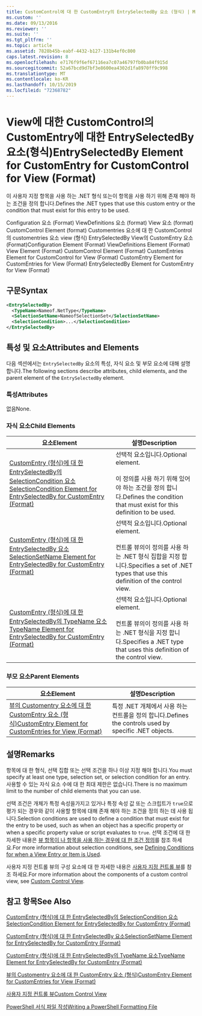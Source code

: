 ```yaml
---
title: CustomControl에 대 한 CustomEntry의 EntrySelectedBy 요소 (형식) | Microsoft Docs
ms.custom: ''
ms.date: 09/13/2016
ms.reviewer: ''
ms.suite: ''
ms.tgt_pltfrm: ''
ms.topic: article
ms.assetid: 7828b45b-eabf-4432-b127-131b4ef0c800
caps.latest.revision: 8
ms.openlocfilehash: e7176f9f6ef67116ea7c07a46797fb0ba84f915d
ms.sourcegitcommit: 52a67bcd9d7bf3e8600ea4302d1fa8970ff9c998
ms.translationtype: MT
ms.contentlocale: ko-KR
ms.lasthandoff: 10/15/2019
ms.locfileid: "72368782"
---
```

# <a name="entryselectedby-element-for-customentry-for-customcontrol-for-view-format"></a><span data-ttu-id="8883d-102">View에 대한 CustomControl의 CustomEntry에 대한 EntrySelectedBy 요소(형식)</span><span class="sxs-lookup"><span data-stu-id="8883d-102">EntrySelectedBy Element for CustomEntry for CustomControl for View (Format)</span></span>

<span data-ttu-id="8883d-103">이 사용자 지정 항목을 사용 하는 .NET 형식 또는이 항목을 사용 하기 위해 존재 해야 하는 조건을 정의 합니다.</span><span class="sxs-lookup"><span data-stu-id="8883d-103">Defines the .NET types that use this custom entry or the condition that must exist for this entry to be used.</span></span>

<span data-ttu-id="8883d-104">Configuration 요소 (Format) ViewDefinitions 요소 (format) View 요소 (format) CustomControl Element (format) Customentries 요소에 대 한 CustomControl의 customentries 요소 view (형식) EntrySelectedBy View의 CustomEntry 요소 (Format)</span><span class="sxs-lookup"><span data-stu-id="8883d-104">Configuration Element (Format) ViewDefinitions Element (Format) View Element (Format) CustomControl Element (Format) CustomEntries Element for CustomControl for View (Format) CustomEntry Element for CustomEntries for View (Format) EntrySelectedBy Element for CustomEntry for View (Format)</span></span>

## <a name="syntax"></a><span data-ttu-id="8883d-105">구문</span><span class="sxs-lookup"><span data-stu-id="8883d-105">Syntax</span></span>

```xml
<EntrySelectedBy>
  <TypeName>Nameof.NetType</TypeName>
  <SelectionSetName>NameofSelectionSet</SelectionSetName>
  <SelectionCondition>...</SelectionCondition>
</EntrySelectedBy>
```

## <a name="attributes-and-elements"></a><span data-ttu-id="8883d-106">특성 및 요소</span><span class="sxs-lookup"><span data-stu-id="8883d-106">Attributes and Elements</span></span>

<span data-ttu-id="8883d-107">다음 섹션에서는 `EntrySelectedBy` 요소의 특성, 자식 요소 및 부모 요소에 대해 설명 합니다.</span><span class="sxs-lookup"><span data-stu-id="8883d-107">The following sections describe attributes, child elements, and the parent element of the `EntrySelectedBy` element.</span></span>

### <a name="attributes"></a><span data-ttu-id="8883d-108">특성</span><span class="sxs-lookup"><span data-stu-id="8883d-108">Attributes</span></span>

<span data-ttu-id="8883d-109">없음</span><span class="sxs-lookup"><span data-stu-id="8883d-109">None.</span></span>

### <a name="child-elements"></a><span data-ttu-id="8883d-110">자식 요소</span><span class="sxs-lookup"><span data-stu-id="8883d-110">Child Elements</span></span>

|<span data-ttu-id="8883d-111">요소</span><span class="sxs-lookup"><span data-stu-id="8883d-111">Element</span></span>|<span data-ttu-id="8883d-112">설명</span><span class="sxs-lookup"><span data-stu-id="8883d-112">Description</span></span>|
|-------------|-----------------|
|[<span data-ttu-id="8883d-113">CustomEntry (형식)에 대 한 EntrySelectedBy의 SelectionCondition 요소</span><span class="sxs-lookup"><span data-stu-id="8883d-113">SelectionCondition Element for EntrySelectedBy for CustomEntry (Format)</span></span>](./selectioncondition-element-for-entryselectedby-for-customcontrol-format.md)|<span data-ttu-id="8883d-114">선택적 요소입니다.</span><span class="sxs-lookup"><span data-stu-id="8883d-114">Optional element.</span></span><br /><br /> <span data-ttu-id="8883d-115">이 정의를 사용 하기 위해 있어야 하는 조건을 정의 합니다.</span><span class="sxs-lookup"><span data-stu-id="8883d-115">Defines the condition that must exist for this definition to be used.</span></span>|
|[<span data-ttu-id="8883d-116">CustomEntry (형식)에 대 한 EntrySelectedBy 요소</span><span class="sxs-lookup"><span data-stu-id="8883d-116">SelectionSetName Element for EntrySelectedBy for CustomEntry (Format)</span></span>](./selectionsetname-element-for-entryselectedby-for-customcontrol-for-view-format.md)|<span data-ttu-id="8883d-117">선택적 요소입니다.</span><span class="sxs-lookup"><span data-stu-id="8883d-117">Optional element.</span></span><br /><br /> <span data-ttu-id="8883d-118">컨트롤 뷰의이 정의를 사용 하는 .NET 형식 집합을 지정 합니다.</span><span class="sxs-lookup"><span data-stu-id="8883d-118">Specifies a set of .NET types that use this definition of the control view.</span></span>|
|[<span data-ttu-id="8883d-119">CustomEntry (형식)에 대 한 EntrySelectedBy의 TypeName 요소</span><span class="sxs-lookup"><span data-stu-id="8883d-119">TypeName Element for EntrySelectedBy for CustomEntry (Format)</span></span>](./typename-element-for-selectioncondition-for-customcontrol-for-view-format.md)|<span data-ttu-id="8883d-120">선택적 요소입니다.</span><span class="sxs-lookup"><span data-stu-id="8883d-120">Optional element.</span></span><br /><br /> <span data-ttu-id="8883d-121">컨트롤 뷰의이 정의를 사용 하는 .NET 형식을 지정 합니다.</span><span class="sxs-lookup"><span data-stu-id="8883d-121">Specifies a .NET type that uses this definition of the control view.</span></span>|

### <a name="parent-elements"></a><span data-ttu-id="8883d-122">부모 요소</span><span class="sxs-lookup"><span data-stu-id="8883d-122">Parent Elements</span></span>

|<span data-ttu-id="8883d-123">요소</span><span class="sxs-lookup"><span data-stu-id="8883d-123">Element</span></span>|<span data-ttu-id="8883d-124">설명</span><span class="sxs-lookup"><span data-stu-id="8883d-124">Description</span></span>|
|-------------|-----------------|
|[<span data-ttu-id="8883d-125">뷰의 Customentry 요소에 대 한 CustomEntry 요소 (형식)</span><span class="sxs-lookup"><span data-stu-id="8883d-125">CustomEntry Element for CustomEntries for View (Format)</span></span>](./customentry-element-for-customentries-for-customcontrol-for-view-format.md)|<span data-ttu-id="8883d-126">특정 .NET 개체에서 사용 하는 컨트롤을 정의 합니다.</span><span class="sxs-lookup"><span data-stu-id="8883d-126">Defines the controls used by specific .NET objects.</span></span>|

## <a name="remarks"></a><span data-ttu-id="8883d-127">설명</span><span class="sxs-lookup"><span data-stu-id="8883d-127">Remarks</span></span>

<span data-ttu-id="8883d-128">항목에 대 한 형식, 선택 집합 또는 선택 조건을 하나 이상 지정 해야 합니다.</span><span class="sxs-lookup"><span data-stu-id="8883d-128">You must specify at least one type, selection set, or selection condition for an entry.</span></span> <span data-ttu-id="8883d-129">사용할 수 있는 자식 요소 수에 대 한 최대 제한은 없습니다.</span><span class="sxs-lookup"><span data-stu-id="8883d-129">There is no maximum limit to the number of child elements that you can use.</span></span>

<span data-ttu-id="8883d-130">선택 조건은 개체가 특정 속성을가지고 있거나 특정 속성 값 또는 스크립트가 `true`으로 평가 되는 경우와 같이 사용할 항목에 대해 존재 해야 하는 조건을 정의 하는 데 사용 됩니다.</span><span class="sxs-lookup"><span data-stu-id="8883d-130">Selection conditions are used to define a condition that must exist for the entry to be used, such as when an object has a specific property or when a specific property value or script evaluates to `true`.</span></span> <span data-ttu-id="8883d-131">선택 조건에 대 한 자세한 내용은 [뷰 항목이 나 항목을 사용 하는 경우에 대 한 조건 정의](./defining-conditions-for-displaying-data.md)를 참조 하세요.</span><span class="sxs-lookup"><span data-stu-id="8883d-131">For more information about selection conditions, see [Defining Conditions for when a View Entry or Item is Used](./defining-conditions-for-displaying-data.md).</span></span>

<span data-ttu-id="8883d-132">사용자 지정 컨트롤 뷰의 구성 요소에 대 한 자세한 내용은 [사용자 지정 컨트롤 뷰](./creating-custom-controls.md)를 참조 하세요.</span><span class="sxs-lookup"><span data-stu-id="8883d-132">For more information about the components of a custom control view, see [Custom Control View](./creating-custom-controls.md).</span></span>

## <a name="see-also"></a><span data-ttu-id="8883d-133">참고 항목</span><span class="sxs-lookup"><span data-stu-id="8883d-133">See Also</span></span>

[<span data-ttu-id="8883d-134">CustomEntry (형식)에 대 한 EntrySelectedBy의 SelectionCondition 요소</span><span class="sxs-lookup"><span data-stu-id="8883d-134">SelectionCondition Element for EntrySelectedBy for CustomEntry (Format)</span></span>](./selectioncondition-element-for-entryselectedby-for-customcontrol-format.md)

[<span data-ttu-id="8883d-135">CustomEntry (형식)에 대 한 EntrySelectedBy 요소</span><span class="sxs-lookup"><span data-stu-id="8883d-135">SelectionSetName Element for EntrySelectedBy for CustomEntry (Format)</span></span>](./selectionsetname-element-for-entryselectedby-for-customcontrol-for-view-format.md)

[<span data-ttu-id="8883d-136">CustomEntry (형식)에 대 한 EntrySelectedBy의 TypeName 요소</span><span class="sxs-lookup"><span data-stu-id="8883d-136">TypeName Element for EntrySelectedBy for CustomEntry (Format)</span></span>](./typename-element-for-selectioncondition-for-customcontrol-for-view-format.md)

[<span data-ttu-id="8883d-137">뷰의 Customentry 요소에 대 한 CustomEntry 요소 (형식)</span><span class="sxs-lookup"><span data-stu-id="8883d-137">CustomEntry Element for CustomEntries for View (Format)</span></span>](./customentry-element-for-customentries-for-customcontrol-for-view-format.md)

[<span data-ttu-id="8883d-138">사용자 지정 컨트롤 뷰</span><span class="sxs-lookup"><span data-stu-id="8883d-138">Custom Control View</span></span>](./creating-custom-controls.md)

[<span data-ttu-id="8883d-139">PowerShell 서식 파일 작성</span><span class="sxs-lookup"><span data-stu-id="8883d-139">Writing a PowerShell Formatting File</span></span>](./writing-a-powershell-formatting-file.md)
